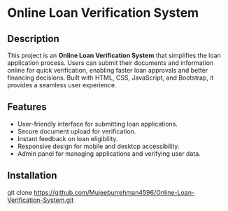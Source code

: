 # Online Loan Verification System

## Description
This project is an **Online Loan Verification System** that simplifies the loan application process. Users can submit their documents and information online for quick verification, enabling faster loan approvals and better financing decisions. Built with HTML, CSS, JavaScript, and Bootstrap, it provides a seamless user experience.

## Features
- User-friendly interface for submitting loan applications.
- Secure document upload for verification.
- Instant feedback on loan eligibility.
- Responsive design for mobile and desktop accessibility.
- Admin panel for managing applications and verifying user data.

## Installation

   git clone  https://github.com/Mujeeburrehman4596/Online-Loan-Verification-System.git
